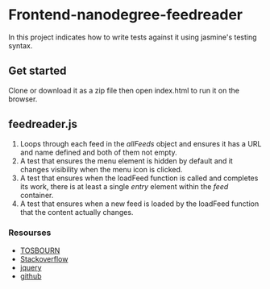 # Frontend-nanodegree-feedreader

In this project indicates how to write tests against it using jasmine's testing syntax.


## Get started 

Clone or download it as a zip file then open index.html to run it on the browser.

## feedreader.js
1. Loops through each feed in the _allFeeds_ object and ensures it has a URL and name defined and both of them not empty.
2. A test that ensures the menu element is hidden by default and it changes visibility when the menu icon is clicked.
3. A test that ensures when the loadFeed function is called and completes its work, there is at least a single _entry_ element within the _feed_ container.
4. A test that ensures when a new feed is loaded by the loadFeed function that the content actually changes.

### Resourses
* [TOSBOURN](https://tosbourn.com/using-loops-in-jasmine/)
* [Stackoverflow](https://stackoverflow.com/)
* [jquery](http://jquery.com/)
* [github](https://github.com/jasmine/jasmine)


